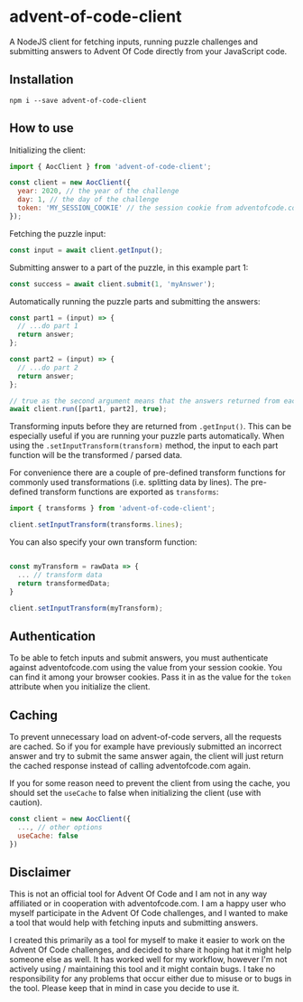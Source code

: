 # advent-of-code-client

A NodeJS client for fetching inputs, running puzzle challenges and submitting answers to Advent Of Code directly from your JavaScript code.

## Installation

```
npm i --save advent-of-code-client
```

## How to use

Initializing the client:

```javascript
import { AocClient } from 'advent-of-code-client';

const client = new AocClient({
  year: 2020, // the year of the challenge
  day: 1, // the day of the challenge
  token: 'MY_SESSION_COOKIE' // the session cookie from adventofcode.com
});
```

Fetching the puzzle input:

```javascript
const input = await client.getInput();
```

Submitting answer to a part of the puzzle, in this example part 1:

```javascript
const success = await client.submit(1, 'myAnswer');
```

Automatically running the puzzle parts and submitting the answers:

```javascript
const part1 = (input) => {
  // ...do part 1
  return answer;
};

const part2 = (input) => {
  // ...do part 2
  return answer;
};

// true as the second argument means that the answers returned from each part will be automatically submitted
await client.run([part1, part2], true);
```

Transforming inputs before they are returned from `.getInput()`. This can be especially useful if you are running your puzzle parts automatically. When using the `.setInputTransform(transform)` method, the input to each part function will be the transformed / parsed data.

For convenience there are a couple of pre-defined transform functions for commonly used transformations (i.e. splitting data by lines). The pre-defined transform functions are exported as `transforms`:

```javascript
import { transforms } from 'advent-of-code-client';

client.setInputTransform(transforms.lines);
```

You can also specify your own transform function:

```javascript

const myTransform = rawData => {
  ... // transform data
  return transformedData;
}

client.setInputTransform(myTransform);
```

## Authentication

To be able to fetch inputs and submit answers, you must authenticate against adventofcode.com using the value from your session cookie. You can find it among your browser cookies. Pass it in as the value for the `token` attribute when you initialize the client.

## Caching

To prevent unnecessary load on advent-of-code servers, all the requests are cached. So if you for example have previously submitted an incorrect answer and try to submit the same answer again, the client will just return the cached response instead of calling adventofcode.com again.

If you for some reason need to prevent the client from using the cache, you should set the `useCache` to false when initializing the client (use with caution).

```javascript
const client = new AocClient({
  ..., // other options
  useCache: false
})
```

## Disclaimer

This is not an official tool for Advent Of Code and I am not in any way affiliated or in cooperation with adventofcode.com. I am a happy user who myself participate in the Advent Of Code challenges, and I wanted to make a tool that would help with fetching inputs and submitting answers.

I created this primarily as a tool for myself to make it easier to work on the Advent Of Code challenges, and decided to share it hoping hat it might help someone else as well. It has worked well for my workflow, however I'm not actively using / maintaining this tool and it might contain bugs. I take no responsibility for any problems that occur either due to misuse or to bugs in the tool. Please keep that in mind in case you decide to use it.
